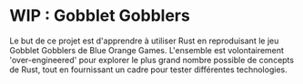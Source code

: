 # WIP : Gobblet Gobblers
Le but de ce projet est d'apprendre à utiliser Rust en reproduisant le jeu Gobblet Gobblers de Blue Orange Games. L'ensemble est volontairement 'over-engineered' pour explorer le plus grand nombre possible de concepts de Rust, tout en fournissant un cadre pour tester différentes technologies.

